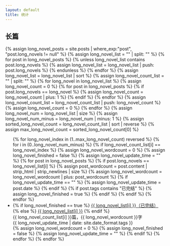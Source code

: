 ```yaml
---
layout: default
title: 统计
---
```

<div class="well article">
    <a id="{{ longnovel-analysis }}" style="position: relative; top: -50px"></a>
    <h2>长篇</h2>
    <!-- Look for the name list of all long-novels -->
    {% assign long_novel_posts = site.posts | where_exp:"post", "post.long_novels != null" %}
    {% assign long_novel_list = "" | split: "" %}
    {% for post in long_novel_posts %}
        {% unless long_novel_list contains post.long_novels %}
            {% assign long_novel_list = long_novel_list | push: post.long_novels %}
        {% endunless %}
    {% endfor %}
    {% assign long_novel_list = long_novel_list | sort %}
    <!-- Look for count of each longnovel -->
    {% assign long_novel_count_list = "" | split: "" %}
    {% for long_novel in long_novel_list %}
        {% assign long_novel_count = 0 %}
        {% for post in long_novel_posts %}
            {% if post.long_novels == long_novel %}
                {% assign long_novel_count = long_novel_count | plus: 1 %}
            {% endif %}
        {% endfor %}
        {% assign long_novel_count_list = long_novel_count_list | push: long_novel_count %}
        {% assign long_novel_count = 0 %}
    {% endfor %}
    <!-- Look for max longnovel count -->
    {% assign long_novel_num = long_novel_list | size %}
    {% assign long_novel_num_minus = long_novel_num | minus: 1 %}
    {% assign sorted_long_novel_count = long_novel_count_list | sort | reverse %}
    {% assign max_long_novel_count = sorted_long_novel_count[0] %}
    <!-- Begin display -->
    <ul>
    {% for long_novel_index in (1..max_long_novel_count) reversed %}
        {% for i in (0..long_novel_num_minus) %}
            {% if long_novel_count_list[i] == long_novel_index %}
                {% assign long_novel_wordcount = 0 %}
                {% assign long_novel_finished = false %}
                {% assign long_novel_update_time = "" %}
                {% for post in long_novel_posts %}
                    {% if post.long_novels == long_novel_list[i] %}
                        {% assign post_wordcount = post.content | strip_html | strip_newlines | size %}
                        {% assign long_novel_wordcount = long_novel_wordcount | plus: post_wordcount %}
                        {% if long_novel_update_time == "" %}
                            {% assign long_novel_update_time = post.date %}
                        {% endif %}
                        {% if post.tags contains "已完结" %}
                            {% assign long_novel_finished = true %}
                        {% endif %}
                    {% endif %}
                {% endfor %}
                <li>
                    <div class="row" style="margin: 0; padding: 0;">
                    <div class="col-md-7" style="margin: 0; padding: 0">
                        {% if long_novel_finished == true %}
                            <a href="{{ site.baseurl }}/longnovels#{{ long_novel_list[i] }}">{{ long_novel_list[i] }}（已完结）</a>
                        {% else %}
                            <a href="{{ site.baseurl }}/longnovels#{{ long_novel_list[i] }}">{{ long_novel_list[i] }}</a>
                        {% endif %}
                    </div>
                    <div class="col-md-3" style="margin: 0; padding: 0">
                        {{ long_novel_count_list[i] }}篇，{{ long_novel_wordcount }}字
                    </div>
                    <div class="col-md-2" style="margin: 0; padding: 0">
                        <span class="post-date">
                            {{ long_novel_update_time | date: site.date_format.tags }}
                        </span>
                    </div>
                    </div>
                </li>
                {% assign long_novel_wordcount = 0 %}
                {% assign long_novel_finished = false %}
                {% assign long_novel_update_time = "" %}
            {% endif %}
        {% endfor %}
    {% endfor %}
    </ul>
</div>